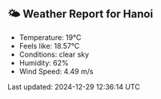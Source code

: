 <!-- WEATHER-START -->
## 🌤 Weather Report for Hanoi

- Temperature: 19°C
- Feels like: 18.57°C
- Conditions: clear sky
- Humidity: 62%
- Wind Speed: 4.49 m/s

Last updated: 2024-12-29 12:36:14 UTC
<!-- WEATHER-END -->
